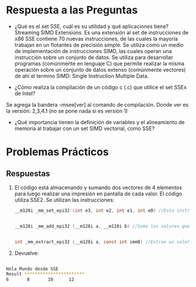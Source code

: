 
# Respuesta a las Preguntas

* ¿Qué es el set SSE, cuál es su utilidad y qué aplicaciones tiene?
Streaming SIMD Extensions. Es una extensión al set de instrucciones de x86 SSE contiene 70 nuevas instrucciones, de las cuales la mayoría trabajan en un flotantes de precisión simple.
Se utiliza como un medio de implementación de instrucciones SIMD, las cuales operan una instrucción sobre un conjunto de datos.
Se utiliza para desarrollar programas (comúnmente en lenguaje C) que permite realizar la misma operación sobre un conjunto de datos extenso (comúnmente vectores) de ahí el termino SIMD: Single Instruction Multiple Data.

* ¿Cómo realiza la compilación de un código c (.c) que utilice el set SSEx de Intel?

Se agrega la bandera -msee[ver] al comando de compilación. Donde ver es la versión: 2,3,4.1 (no se pone nada si es versión 1)

* ¿Qué importancia tienen la definición de variables y el alineamiento de memoria al trabajar con un set SIMD vectorial, como SSE?

# Problemas Prácticos

## Respuestas

1. El código está almacenando y sumando dos vectores de 4 elementos para luego realizar una impresión en pantalla de cada valor. El código utiliza SSE2. Se utilizan las instrucciones:

    ```c
    __m128i _mm_set_epi32 (int e3, int e2, int e1, int e0) //Esta instrucción almacena 4 enteros de 32 bits en dst.

    ```

    ```c

    __m128i _mm_add_epi32 (__m128i a, __m128i b) //Suma los valores que hay en los vectores a y b y almacena el resultado en dst.

    ```

    ```c

    int _mm_extract_epi32 (__m128i a, const int imm8) //Extrae un valor de un vector (la posición es dada por imm8) y almacena el resultado en dst (además devuelve el valor).

    ```

2. Devuelve:

```bash

Hola Mundo desde SSE
Result ***********************
6       8       10      12

```

